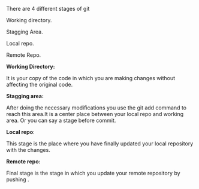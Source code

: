 There are 4 different stages of git

Working directory.

Stagging Area.

Local repo.

Remote Repo.

**Working Directory:**

It is your copy of the code in which you are making changes without affecting the original code.

**Stagging area:**

After doing the necessary modifications you use the git add command to reach this area.It is a center place between your local repo and working area.
Or you can say a stage before commit.

**Local repo**:

This stage is the place where you have finally updated your local repository with the changes.

**Remote repo:**

Final stage is the stage in which you update your remote repository by pushing .